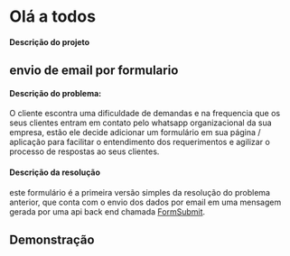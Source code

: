 # Olá a todos

#### Descrição do projeto
## envio de email por formulario
#### Descrição do problema:
O cliente escontra uma dificuldade de demandas e na frequencia que os seus clientes entram em contato pelo whatsapp organizacional da sua empresa, estão ele decide adicionar um formulário em sua página / aplicação para facilitar o entendimento dos requerimentos e agilizar o processo de respostas ao seus clientes.

#### Descrição da resolução
este formulário é a primeira versão simples da resolução do problema anterior, que conta com o envio dos dados por email em uma mensagem gerada por uma api back end chamada <a href="https://formsubmit.co/">FormSubmit</a>.

## Demonstração



